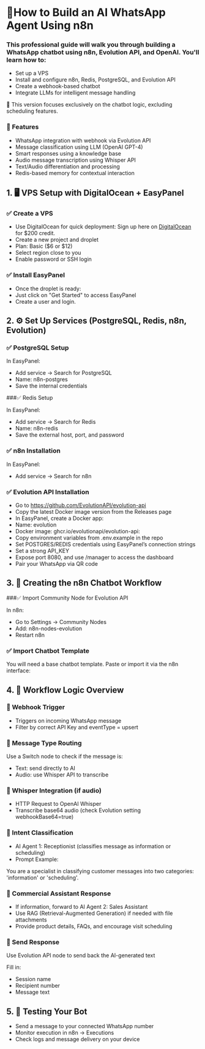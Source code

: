 # 🤖How to Build an AI WhatsApp Agent Using n8n

### This professional guide will walk you through building a WhatsApp chatbot using n8n, Evolution API, and OpenAI. You'll learn how to:

- Set up a VPS
- Install and configure n8n, Redis, PostgreSQL, and Evolution API
- Create a webhook-based chatbot
- Integrate LLMs for intelligent message handling

🔴 This version focuses exclusively on the chatbot logic, excluding scheduling features.

### 🚀 Features
- WhatsApp integration with webhook via Evolution API
- Message classification using LLM (OpenAI GPT-4)
- Smart responses using a knowledge base
- Audio message transcription using Whisper API
- Text/Audio differentiation and processing
- Redis-based memory for contextual interaction

## 1. 🖥️ VPS Setup with DigitalOcean + EasyPanel

### ✅ Create a VPS

- Use DigitalOcean for quick deployment:
Sign up here on [DigitalOcean](https://www.digitalocean.com/?refcode=66e3dacc4b8c&utm_campaign=Referral_Invite&utm_medium=Referral_Program&utm_source=badge) for $200 credit.
- Create a new project and droplet
- Plan: Basic ($6 or $12)
- Select region close to you
- Enable password or SSH login

### ✅ Install EasyPanel

- Once the droplet is ready:
- Just click on "Get Started" to access EasyPanel 
- Create a user and login.

## 2. ⚙️ Set Up Services (PostgreSQL, Redis, n8n, Evolution)

### ✅ PostgreSQL Setup

In EasyPanel:
- Add service → Search for PostgreSQL
- Name: n8n-postgres
- Save the internal credentials

###✅ Redis Setup

In EasyPanel:
- Add service → Search for Redis
- Name: n8n-redis
- Save the external host, port, and password

### ✅ n8n Installation

 In EasyPanel:
- Add service → Search for n8n

### ✅ Evolution API Installation

- Go to https://github.com/EvolutionAPI/evolution-api
- Copy the latest Docker image version from the Releases page
- In EasyPanel, create a Docker app:
- Name: evolution
- Docker image: ghcr.io/evolutionapi/evolution-api:<version>
- Copy environment variables from .env.example in the repo
- Set POSTGRES/REDIS credentials using EasyPanel’s connection strings
- Set a strong API_KEY
- Expose port 8080, and use /manager to access the dashboard
- Pair your WhatsApp via QR code

## 3. 📲 Creating the n8n Chatbot Workflow

###✅ Import Community Node for Evolution API

In n8n:
- Go to Settings → Community Nodes
- Add: n8n-nodes-evolution
- Restart n8n

### ✅ Import Chatbot Template

You will need a base chatbot template.
Paste or import it via the n8n interface:
<LINK DE DONWLOAD TEMPLATE>

## 4. 🧠 Workflow Logic Overview

### 🔹 Webhook Trigger

- Triggers on incoming WhatsApp message
- Filter by correct API Key and eventType = upsert

### 🔹 Message Type Routing

Use a Switch node to check if the message is:
- Text: send directly to AI
- Audio: use Whisper API to transcribe

### 🔹 Whisper Integration (if audio)

- HTTP Request to OpenAI Whisper
- Transcribe base64 audio (check Evolution setting webhookBase64=true)

### 🔹 Intent Classification

- AI Agent 1: Receptionist (classifies message as information or scheduling)
- Prompt Example:

You are a specialist in classifying customer messages into two categories: 'information' or 'scheduling'.

### 🔹 Commercial Assistant Response

- If information, forward to AI Agent 2: Sales Assistant
- Use RAG (Retrieval-Augmented Generation) if needed with file attachments
- Provide product details, FAQs, and encourage visit scheduling

### 🔹 Send Response

Use Evolution API node to send back the AI-generated text

Fill in:

- Session name
- Recipient number
- Message text

## 5. 🧪 Testing Your Bot

- Send a message to your connected WhatsApp number
- Monitor execution in n8n → Executions
- Check logs and message delivery on your device


